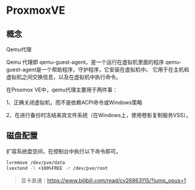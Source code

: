 # ProxmoxVE
## 概念
Qemu代理

Qemu 代理即 qemu-guest-agent，是一个运行在虚拟机里面的程序 qemu-guest-agent是一个帮助程序，守护程序，它安装在虚拟机中。 它用于在主机和虚拟机之间交换信息，以及在虚拟机中执行命令。

在Proxmox VE中，qemu代理主要用于两件事：

1、正确关闭虚拟机，而不是依赖ACPI命令或Windows策略

2、在进行备份时冻结来宾文件系统（在Windows上，使用卷影复制服务VSS）。

## 磁盘配置
扩容系统盘空间，在控制台中执行以下命令即可。
```bash
lvremove /dev/pve/data
lvextend -l +100%FREE -r /dev/pve/root
```

> 显卡直通：https://www.bilibili.com/read/cv26863115/?jump_opus=1
